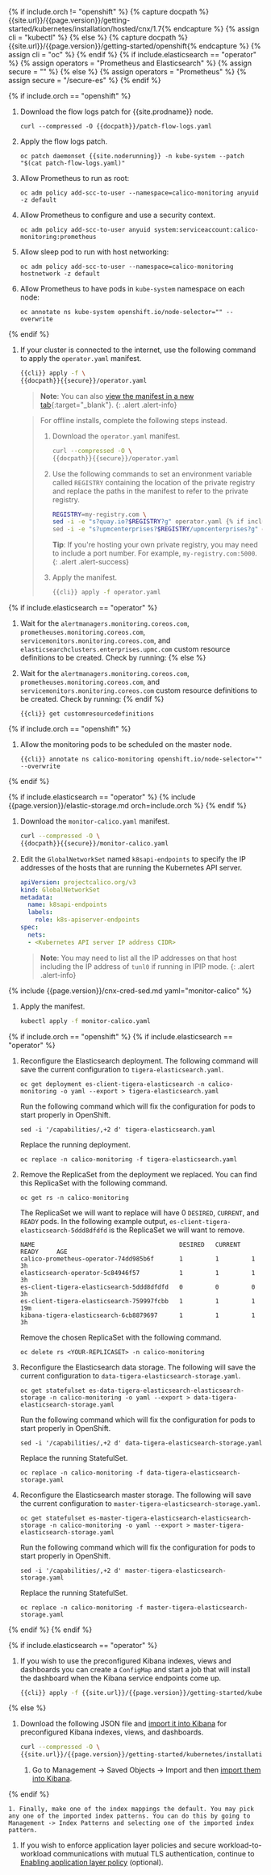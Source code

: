 {% if include.orch != "openshift" %}
  {% capture docpath %}{{site.url}}/{{page.version}}/getting-started/kubernetes/installation/hosted/cnx/1.7{% endcapture %}
  {% assign cli = "kubectl" %}
{% else %}
  {% capture docpath %}{{site.url}}/{{page.version}}/getting-started/openshift{% endcapture %}
  {% assign cli = "oc" %}
{% endif %}
{% if include.elasticsearch == "operator" %}
  {% assign operators = "Prometheus and Elasticsearch" %}
  {% assign secure = "" %}
{% else %}
  {% assign operators = "Prometheus" %}
  {% assign secure = "/secure-es" %}
{% endif %}

{% if include.orch == "openshift" %}

1. Download the flow logs patch for {{site.prodname}} node.

   ```
   curl --compressed -O {{docpath}}/patch-flow-logs.yaml
   ```

1. Apply the flow logs patch.

   ```
   oc patch daemonset {{site.noderunning}} -n kube-system --patch "$(cat patch-flow-logs.yaml)"
   ```

1. Allow Prometheus to run as root:

   ```
   oc adm policy add-scc-to-user --namespace=calico-monitoring anyuid -z default
   ```

1. Allow Prometheus to configure and use a security context.

   ```
   oc adm policy add-scc-to-user anyuid system:serviceaccount:calico-monitoring:prometheus
   ```

1. Allow sleep pod to run with host networking:

   ```
   oc adm policy add-scc-to-user --namespace=calico-monitoring hostnetwork -z default
   ```

1. Allow Prometheus to have pods in `kube-system` namespace on each node:

   ```
   oc annotate ns kube-system openshift.io/node-selector="" --overwrite
   ```

{% endif %}


1. If your cluster is connected to the internet, use the following command to apply the
   `operator.yaml` manifest.
   ```bash
   {{cli}} apply -f \
   {{docpath}}{{secure}}/operator.yaml
   ```

   > **Note**: You can also
   > [view the manifest in a new tab]({{docpath}}{{secure}}/operator.yaml){:target="_blank"}.
   {: .alert .alert-info}

   > For offline installs, complete the following steps instead.
   >
   > 1. Download the `operator.yaml` manifest.
   >
   >    ```bash
   >    curl --compressed -O \
   >    {{docpath}}{{secure}}/operator.yaml
   >    ```
   >
   > 1. Use the following commands to set an environment variable called `REGISTRY` containing the
   >    location of the private registry and replace the paths in the manifest to refer to
   >    the private registry.
   >
   >    ```bash
   >    REGISTRY=my-registry.com \
   >    sed -i -e "s?quay.io?$REGISTRY?g" operator.yaml {% if include.elasticsearch == "operator" %}\
   >    sed -i -e "s?upmcenterprises?$REGISTRY/upmcenterprises?g" operator.yaml{% endif %}
   >    ```
   >
   >    **Tip**: If you're hosting your own private registry, you may need to include
   >    a port number. For example, `my-registry.com:5000`.
   >    {: .alert .alert-success}
   >    
   > 1. Apply the manifest.
   >    
   >    ```bash
   >    {{cli}} apply -f operator.yaml
   >    ```

{% if include.elasticsearch == "operator" %}
1. Wait for the `alertmanagers.monitoring.coreos.com`, `prometheuses.monitoring.coreos.com`, `servicemonitors.monitoring.coreos.com`,
   and `elasticsearchclusters.enterprises.upmc.com` custom resource definitions to be created. Check by running:
{% else %}
1. Wait for the `alertmanagers.monitoring.coreos.com`, `prometheuses.monitoring.coreos.com`, and `servicemonitors.monitoring.coreos.com`
   custom resource definitions to be created. Check by running:
{% endif %}

   ```
   {{cli}} get customresourcedefinitions
   ```

{% if include.orch == "openshift" %}
1. Allow the monitoring pods to be scheduled on the master node.

   ```
   {{cli}} annotate ns calico-monitoring openshift.io/node-selector="" --overwrite
   ```

{% endif %}

{% if include.elasticsearch == "operator" %}
{% include {{page.version}}/elastic-storage.md orch=include.orch %}
{% endif %}

1.  Download the `monitor-calico.yaml` manifest.

    ```bash
    curl --compressed -O \
    {{docpath}}{{secure}}/monitor-calico.yaml
    ```

1. Edit the `GlobalNetworkSet` named `k8sapi-endpoints` to specify the IP addresses of the hosts that are running the Kubernetes API server.

   ```yaml
   apiVersion: projectcalico.org/v3
   kind: GlobalNetworkSet
   metadata:
     name: k8sapi-endpoints
     labels:
       role: k8s-apiserver-endpoints
   spec:
     nets:
     - <Kubernetes API server IP address CIDR>
   ```

   > **Note**: You may need to list all the IP addresses on that host including the IP address of `tunl0`
   > if running in IPIP mode.
   {: .alert .alert-info}

{% include {{page.version}}/cnx-cred-sed.md yaml="monitor-calico" %}

1. Apply the manifest.

   ```bash
   kubectl apply -f monitor-calico.yaml
   ```

{% if include.orch == "openshift" %}
{% if include.elasticsearch == "operator" %}

1. Reconfigure the Elasticsearch deployment. The following command will save the current configuration
   to `tigera-elasticsearch.yaml`.

   ```
   oc get deployment es-client-tigera-elasticsearch -n calico-monitoring -o yaml --export > tigera-elasticsearch.yaml
   ```

   Run the following command which will fix the configuration for pods to start properly in OpenShift.

   ```
   sed -i '/capabilities/,+2 d' tigera-elasticsearch.yaml
   ```

   Replace the running deployment.
   ```
   oc replace -n calico-monitoring -f tigera-elasticsearch.yaml
   ```

1. Remove the ReplicaSet from the deployment we replaced. You can find this ReplicaSet with the following command.

   ```
   oc get rs -n calico-monitoring
   ```

   The ReplicaSet we will want to replace will have 0 `DESIRED`, `CURRENT`, and `READY` pods. In the following example
   output, `es-client-tigera-elasticsearch-5ddd8dfdfd` is the ReplicaSet we will want to remove.

   ```
   NAME                                        DESIRED   CURRENT   READY     AGE
   calico-prometheus-operator-74dd985b6f       1         1         1         3h
   elasticsearch-operator-5c84946f57           1         1         1         3h
   es-client-tigera-elasticsearch-5ddd8dfdfd   0         0         0         3h
   es-client-tigera-elasticsearch-759997fcbb   1         1         1         19m
   kibana-tigera-elasticsearch-6cb8879697      1         1         1         3h
   ```

   Remove the chosen ReplicaSet with the following command.

   ```
   oc delete rs <YOUR-REPLICASET> -n calico-monitoring
   ```

1. Reconfigure the Elasticsearch data storage. The following will save the current configuration to
   `data-tigera-elasticsearch-storage.yaml`.

   ```
   oc get statefulset es-data-tigera-elasticsearch-elasticsearch-storage -n calico-monitoring -o yaml --export > data-tigera-elasticsearch-storage.yaml
   ```

   Run the following command which will fix the configuration for pods to start properly in OpenShift.

   ```
   sed -i '/capabilities/,+2 d' data-tigera-elasticsearch-storage.yaml
   ```

   Replace the running StatefulSet.

   ```
   oc replace -n calico-monitoring -f data-tigera-elasticsearch-storage.yaml
   ```

1. Reconfigure the Elasticsearch master storage. The following will save the current configuration to
   `master-tigera-elasticsearch-storage.yaml`.

   ```
   oc get statefulset es-master-tigera-elasticsearch-elasticsearch-storage -n calico-monitoring -o yaml --export > master-tigera-elasticsearch-storage.yaml
   ```

   Run the following command which will fix the configuration for pods to start properly in OpenShift.

   ```
   sed -i '/capabilities/,+2 d' master-tigera-elasticsearch-storage.yaml
   ```

   Replace the running StatefulSet.

   ```
   oc replace -n calico-monitoring -f master-tigera-elasticsearch-storage.yaml
   ```
{% endif %}
{% endif %}

{% if include.elasticsearch == "operator" %}
1. If you wish to use the preconfigured Kibana indexes, views and dashboards you can create a `ConfigMap` and start a job that will install the dashboard when the Kibana service endpoints come up.

   ```bash
   {{cli}} apply -f {{site.url}}/{{page.version}}/getting-started/kubernetes/installation/hosted/cnx/1.7/kibana-dashboards.yaml
   ```

{% else %}

1. Download the following JSON file and
   [import it into Kibana](https://www.elastic.co/guide/en/kibana/current/managing-saved-objects.html#_import_objects)
   for preconfigured Kibana indexes, views, and dashboards.

   ```bash
   curl --compressed -O \
   {{site.url}}/{{page.version}}/getting-started/kubernetes/installation/hosted/cnx/1.7/kibana-dashboard.json
   ```

    1. Go to Management -> Saved Objects -> Import and then [import them into Kibana](https://www.elastic.co/guide/en/kibana/current/managing-saved-objects.html#_import_objects).

{% endif %}

    1. Finally, make one of the index mappings the default. You may pick any one of the imported index patterns. You can do this by going to Management -> Index Patterns and selecting one of the imported index pattern.

1. If you wish to enforce application layer policies and secure workload-to-workload
   communications with mutual TLS authentication, continue to [Enabling application layer policy]({{site.url}}/{{page.version}}/getting-started/kubernetes/installation/app-layer-policy) (optional).
